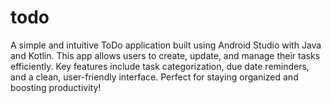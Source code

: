 # todo
A simple and intuitive ToDo application built using Android Studio with Java and Kotlin. This app allows users to create, update, and manage their tasks efficiently. Key features include task categorization, due date reminders, and a clean, user-friendly interface. Perfect for staying organized and boosting productivity!
